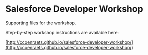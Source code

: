# Salesforce Developer Workshop

Supporting files for the workshop.

Step-by-step workshop instructions are available here:

[http://ccoenraets.github.io/salesforce-developer-workshop/](http://ccoenraets.github.io/salesforce-developer-workshop/)
